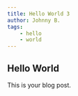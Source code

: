 ```yaml
---
title: Hello World 3
author: Johnny B.
tags:
    - hello
    - world
---
```


## Hello World
This is your blog post.
